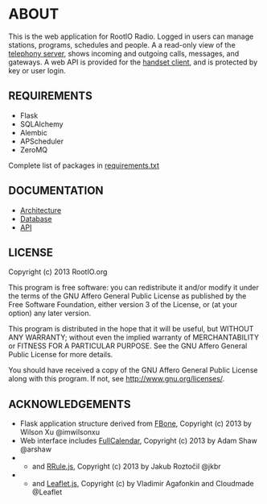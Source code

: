 # ABOUT

This is the web application for RootIO Radio. Logged in users can manage stations, programs, schedules and people. A a read-only view of the [telephony server](https://github.com/rootio/rootio_telephony), shows incoming and outgoing calls, messages, and gateways. A web API is provided for the [handset client](https://github.com/rootio/rootio_handset), and is protected by key or user login.

## REQUIREMENTS

* Flask
* SQLAlchemy
* Alembic
* APScheduler
* ZeroMQ

Complete list of packages in [requirements.txt](https://github.com/rootio/rootio_web/blob/master/requirements.txt)

## DOCUMENTATION

* [Architecture](docs/architecture.md)
* [Database](docs/database.md)
* [API](docs/api.md)

## LICENSE

Copyright (c) 2013 RootIO.org

This program is free software: you can redistribute it and/or modify
it under the terms of the GNU Affero General Public License as published by
the Free Software Foundation, either version 3 of the License, or
(at your option) any later version.

This program is distributed in the hope that it will be useful,
but WITHOUT ANY WARRANTY; without even the implied warranty of
MERCHANTABILITY or FITNESS FOR A PARTICULAR PURPOSE.  See the
GNU Affero General Public License for more details.

You should have received a copy of the GNU Affero General Public License
along with this program.  If not, see http://www.gnu.org/licenses/.

## ACKNOWLEDGEMENTS

* Flask application structure derived from [FBone](https://github.com/imwilsonxu/fbone), Copyright (c) 2013 by Wilson Xu @imwilsonxu
* Web interface includes [FullCalendar](https://github.com/arshaw/fullcalendar), Copyright (c) 2013 by Adam Shaw @arshaw
* - and [RRule.js](http://jkbr.github.io/rrule/), Copyright (c) 2013 by Jakub Roztočil @jkbr
* - and [Leaflet.js](http://leafletjs.com/), Copyright (c) by Vladimir Agafonkin and Cloudmade @Leaflet
